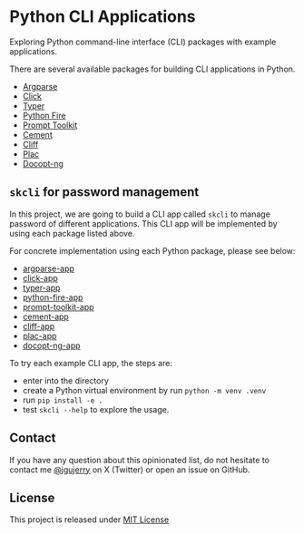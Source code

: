 # Python CLI Applications

Exploring Python command-line interface (CLI) packages with example applications.


There are several available packages for building CLI applications in Python.

* [Argparse](https://docs.python.org/3/library/argparse.html)
* [Click](https://click.palletsprojects.com/)
* [Typer](https://github.com/tiangolo/typer)
* [Python Fire](https://github.com/google/python-fire)
* [Prompt Toolkit](https://github.com/prompt-toolkit/python-prompt-toolkit)
* [Cement](https://github.com/datafolklabs/cement)
* [Cliff](https://github.com/openstack/cliff)
* [Plac](https://github.com/ialbert/plac)
* [Docopt-ng](https://github.com/jazzband/docopt-ng)

## `skcli` for password management

In this project, we are going to build a CLI app called `skcli` to manage password of different applications. This CLI app will be implemented by using each package listed above.

For concrete implementation using each Python package, please see below:

* [argparse-app](./argparse-app/README.md)
* [click-app](./click-app/README.md)
* [typer-app](./typer-app/README.md)
* [python-fire-app](./python-fire-app/README.md)
* [prompt-toolkit-app](./prompt-toolkit-app/README.md)
* [cement-app](./cement-app/README.md)
* [cliff-app](./cliff-app/README.md)
* [plac-app](./plac-app/README.md)
* [docopt-ng-app](./docopt-ng-app/README.md)

To try each example CLI app, the steps are:

* enter into the directory
* create a Python virtual environment by run `python -m venv .venv`
* run `pip install -e .`
* test `skcli --help` to explore the usage.


## Contact

If you have any question about this opinionated list, do not hesitate to contact me [@jgujerry](https://twitter.com/jgujerry) on X (Twitter) or open an issue on GitHub.


## License

This project is released under [MIT License](LICENSE)
